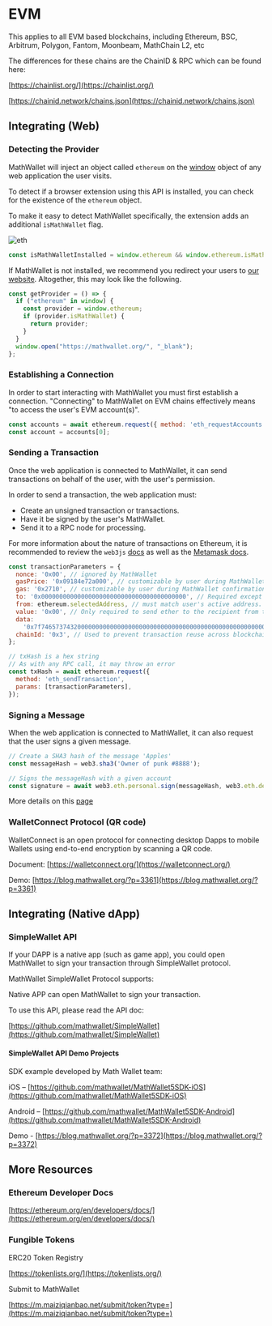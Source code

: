 # EVM

This applies to all EVM based blockchains, including Ethereum, BSC, Arbitrum, Polygon, Fantom, Moonbeam, MathChain L2, etc

The differences for these chains are the ChainID & RPC which can be found here:

[https://chainlist.org/](https://chainlist.org/)

[https://chainid.network/chains.json](https://chainid.network/chains.json)

## Integrating (Web)

### Detecting the Provider

MathWallet will inject an object called `ethereum` on the [window](https://developer.mozilla.org/en-US/docs/Web/API/Window) object of any web application the user visits.

To detect if a browser extension using this API is installed, you can check for the existence of the `ethereum` object.

To make it easy to detect MathWallet specifically, the extension adds an additional `isMathWallet` flag.

![eth](http://qiniu.eth.fm/2021-07-28-eth.png)

```javascript
const isMathWalletInstalled = window.ethereum && window.ethereum.isMathWallet
```

If MathWallet is not installed, we recommend you redirect your users to [our website](https://mathwallet.org/). Altogether, this may look like the following.

```javascript
const getProvider = () => {
  if ("ethereum" in window) {
    const provider = window.ethereum;
    if (provider.isMathWallet) {
      return provider;
    }
  }
  window.open("https://mathwallet.org/", "_blank");
};
```

### Establishing a Connection

In order to start interacting with MathWallet you must first establish a connection. "Connecting" to MathWallet on EVM chains effectively means "to access the user's EVM account(s)".

```javascript
const accounts = await ethereum.request({ method: 'eth_requestAccounts' });
const account = accounts[0];
```

### Sending a Transaction

Once the web application is connected to MathWallet, it can send transactions on behalf of the user, with the user's permission.

In order to send a transaction, the web application must:

* Create an unsigned transaction or transactions.
* Have it be signed by the user's MathWallet.
* Send it to a RPC node for processing.

For more information about the nature of transactions on Ethereum, it is recommended to review the `web3js` [docs](https://web3js.readthedocs.io/) as well as the [Metamask docs](https://docs.metamask.io/guide/sending-transactions.html#example).

```javascript
const transactionParameters = {
  nonce: '0x00', // ignored by MathWallet
  gasPrice: '0x09184e72a000', // customizable by user during MathWallet confirmation.
  gas: '0x2710', // customizable by user during MathWallet confirmation.
  to: '0x0000000000000000000000000000000000000000', // Required except during contract publications.
  from: ethereum.selectedAddress, // must match user's active address.
  value: '0x00', // Only required to send ether to the recipient from the initiating external account.
  data:
    '0x7f7465737432000000000000000000000000000000000000000000000000000000600057', // Optional, but used for defining smart contract creation and interaction.
  chainId: '0x3', // Used to prevent transaction reuse across blockchains. Auto-filled by MathWallet.
};

// txHash is a hex string
// As with any RPC call, it may throw an error
const txHash = await ethereum.request({
  method: 'eth_sendTransaction',
  params: [transactionParameters],
});
```

### Signing a Message

When the web application is connected to MathWallet, it can also request that the user signs a given message. 

```javascript
// Create a SHA3 hash of the message 'Apples'
const messageHash = web3.sha3('Owner of punk #8888');

// Signs the messageHash with a given account
const signature = await web3.eth.personal.sign(messageHash, web3.eth.defaultAccount);
```

More details on this [page](https://www.codementor.io/@yosriady/signing-and-verifying-ethereum-signatures-vhe8ro3h6)

### WalletConnect Protocol (QR code)

WalletConnect is an open protocol for connecting desktop Dapps to mobile Wallets using end-to-end encryption by scanning a QR code.

Document:
[https://walletconnect.org/](https://walletconnect.org/)

Demo: [https://blog.mathwallet.org/?p=3361](https://blog.mathwallet.org/?p=3361)


## Integrating (Native dApp)

### SimpleWallet API

If your DAPP is a native app (such as game app), you could open MathWallet to sign your transaction through SimpleWallet protocol.

MathWallet SimpleWallet Protocol supports:

Native APP can open MathWallet to sign your transaction.

To use this API, please read the API doc:

[https://github.com/mathwallet/SimpleWallet](https://github.com/mathwallet/SimpleWallet)

#### SimpleWallet API Demo Projects

SDK example developed by Math Wallet team:

iOS – [https://github.com/mathwallet/MathWallet5SDK-iOS](https://github.com/mathwallet/MathWallet5SDK-iOS)

Android – [https://github.com/mathwallet/MathWallet5SDK-Android](https://github.com/mathwallet/MathWallet5SDK-Android)

Demo - [https://blog.mathwallet.org/?p=3372](https://blog.mathwallet.org/?p=3372)


## More Resources

### Ethereum Developer Docs

[https://ethereum.org/en/developers/docs/](https://ethereum.org/en/developers/docs/)

### Fungible Tokens

ERC20 Token Registry

[https://tokenlists.org/](https://tokenlists.org/)

Submit to MathWallet

[https://m.maiziqianbao.net/submit/token?type=](https://m.maiziqianbao.net/submit/token?type=)


